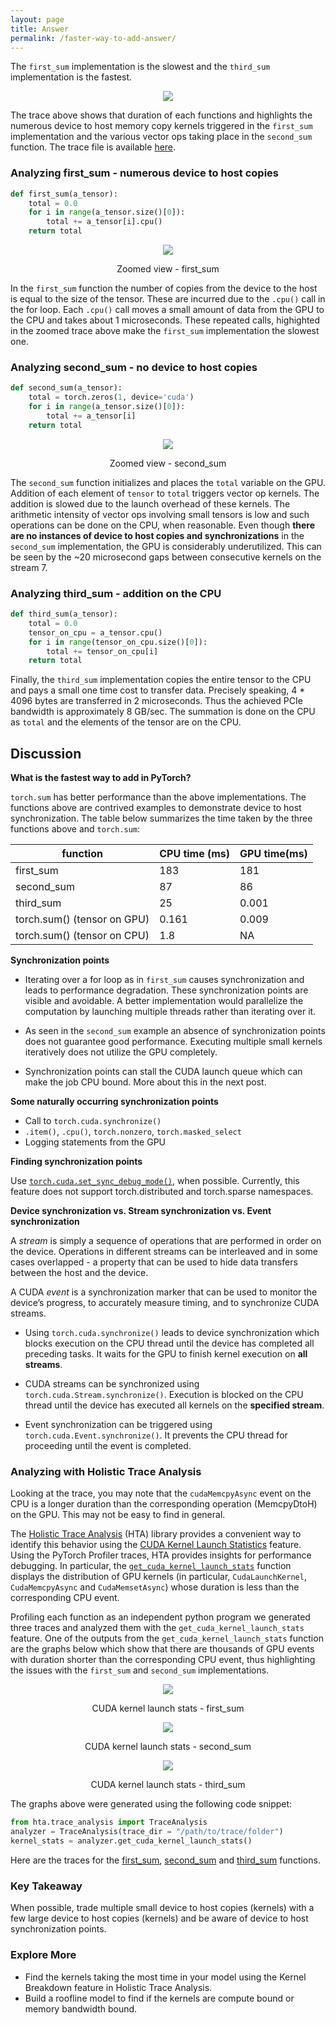 ```yaml
---
layout: page
title: Answer
permalink: /faster-way-to-add-answer/
---
```


The `first_sum` implementation is the slowest and the `third_sum` implementation is the
fastest.

<p align = "center">
  <a href="/d2h_sync/annotated_d2h_sync_trace.png">
    <img src = "/d2h_sync/annotated_d2h_sync_trace.png">
  </a>
</p>

The trace above shows that duration of each functions and highlights the numerous device to host
memory copy kernels triggered in the `first_sum` implementation and the various vector ops taking
place in the `second_sum` function. The trace file is available
[here](/d2h_sync/addition_d2h_sync_final.json.gz).

### Analyzing first_sum - numerous device to host copies

``` python
def first_sum(a_tensor):
    total = 0.0
    for i in range(a_tensor.size()[0]):
        total += a_tensor[i].cpu()
    return total
```


<p align = "center">
  <a href="/d2h_sync/first_sum_zoomed.png">
    <img src = "/d2h_sync/first_sum_zoomed.png">
  </a>
</p>

<p align = "center"> Zoomed view - first_sum </p>


In the `first_sum` function the number of copies from the device to the host is equal to the size of
the tensor. These are incurred due to the `.cpu()` call in the for loop. Each `.cpu()` call moves a
small amount of data from the GPU to the CPU and takes about 1 microseconds. These repeated calls,
highighted in the zoomed trace above make the `first_sum` implementation the slowest one.

### Analyzing second_sum - no device to host copies

``` python
def second_sum(a_tensor):
    total = torch.zeros(1, device='cuda')
    for i in range(a_tensor.size()[0]):
        total += a_tensor[i]
    return total
```

<p align = "center">
  <a href="/d2h_sync/second_sum_zoomed.png">
    <img src = "/d2h_sync/second_sum_zoomed.png">
  </a>
</p>

<p align = "center"> Zoomed view - second_sum </p>

The `second_sum` function initializes and places the `total` variable on the GPU. Addition of each
element of `tensor` to `total` triggers vector op kernels. The addition is slowed due to the launch
overhead of these kernels. The arithmetic intensity of vector ops involving small tensors is low and
such operations can be done on the CPU, when reasonable. Even though __there are no instances of
device to host copies and synchronizations__ in the `second_sum` implementation, the GPU is
considerably underutilized. This can be seen by the ~20 microsecond gaps between consecutive kernels
on the stream 7.

### Analyzing third_sum - addition on the CPU

``` python
def third_sum(a_tensor):
    total = 0.0
    tensor_on_cpu = a_tensor.cpu()
    for i in range(tensor_on_cpu.size()[0]):
        total += tensor_on_cpu[i]
    return total
```

Finally, the `third_sum` implementation copies the entire tensor to the CPU and pays a small one
time cost to transfer data. Precisely speaking, 4 * 4096 bytes are transferred in 2 microseconds.
Thus the achieved PCIe bandwidth is approximately 8 GB/sec. The summation is done on the CPU as
`total` and the elements of the tensor are on the CPU.

## Discussion

__What is the fastest way to add in PyTorch?__

`torch.sum` has better performance than the above implementations. The functions above are contrived
examples to demonstrate device to host synchronization. The table below summarizes the time taken by
the three functions above and `torch.sum`:

| function| CPU time (ms) | GPU time(ms) |
|--- | --- | --- |
| first_sum | 183 | 181 |
| second_sum | 87 | 86  |
| third_sum | 25 | 0.001 |
| torch.sum() (tensor on GPU) | 0.161 | 0.009|
| torch.sum() (tensor on CPU) | 1.8 | NA |

__Synchronization points__

- Iterating over a for loop as in `first_sum` causes synchronization and leads to performance
  degradation. These synchronization points are visible and avoidable. A better implementation would
  parallelize the computation by launching multiple threads rather than iterating over it.

- As seen in the `second_sum` example an absence of synchronization points does not guarantee good
  performance. Executing multiple small kernels iteratively does not utilize the GPU completely.

- Synchronization points can stall the CUDA launch queue which can make the job CPU bound. More
  about this in the next post.

__Some naturally occurring synchronization points__

- Call to `torch.cuda.synchronize()`
- `.item()`, `.cpu()`, `torch.nonzero`, `torch.masked_select`
- Logging statements from the GPU


__Finding synchronization points__

Use
[`torch.cuda.set_sync_debug_mode()`](https://pytorch.org/docs/stable/generated/torch.cuda.set_sync_debug_mode.html),
when possible. Currently, this feature does not support torch.distributed and torch.sparse
namespaces.

__Device synchronization vs. Stream synchronization vs. Event synchronization__

A _stream_ is simply a sequence of operations that are performed in order on the device. Operations in
different streams can be interleaved and in some cases overlapped - a property that can be used to
hide data transfers between the host and the device.

A CUDA _event_ is a synchronization marker that can be used to monitor the device’s progress, to
accurately measure timing, and to synchronize CUDA streams.

- Using `torch.cuda.synchronize()` leads to device synchronization which blocks execution on the CPU
thread until the device has completed all preceding tasks. It waits for the GPU to finish kernel
execution on __all streams__.

- CUDA streams can be synchronized using `torch.cuda.Stream.synchronize()`. Execution is blocked on the
CPU thread until the device has executed all kernels on the __specified stream__.

- Event synchronization can be triggered using `torch.cuda.Event.synchronize()`. It prevents the CPU
thread for proceeding until the event is completed.

### Analyzing with Holistic Trace Analysis

Looking at the trace, you may note that the `cudaMemcpyAsync` event on the CPU is a longer duration
than the corresponding operation (MemcpyDtoH) on the GPU. This may not be easy to find in general.

The [Holistic Trace Analysis](https://github.com/facebookresearch/HolisticTraceAnalysis) (HTA)
library provides a convenient way to identify this behavior using the [CUDA Kernel Launch
Statistics](https://hta.readthedocs.io/en/latest/source/features/cuda_kernel_launch_stats.html)
feature. Using the PyTorch Profiler traces, HTA provides insights for performance debugging. In
particular, the
[`get_cuda_kernel_launch_stats`](https://hta.readthedocs.io/en/latest/source/api/trace_analysis_api.html#hta.trace_analysis.TraceAnalysis.get_cuda_kernel_launch_stats)
function displays the distribution of GPU kernels (in particular, `CudaLaunchKernel`,
`CudaMemcpyAsync` and `CudaMemsetAsync`) whose duration is less than the corresponding CPU event.

Profiling each function as an independent python program we generated three traces and analyzed them
with the `get_cuda_kernel_launch_stats` feature. One of the outputs from the
`get_cuda_kernel_launch_stats` function are the graphs below which show that there are thousands of
GPU events with duration shorter than the corresponding CPU event, thus highlighting the issues with
the `first_sum` and `second_sum` implementations.

<p align = "center">
  <a href="/d2h_sync/first_sum_kernel_launch_stats.png">
    <img src = "/d2h_sync/first_sum_kernel_launch_stats.png">
  </a>
</p>

<p align = "center"> CUDA kernel launch stats - first_sum</p>

<p align = "center">
  <a href="/d2h_sync/second_sum_kernel_launch_stats.png">
    <img src = "/d2h_sync/second_sum_kernel_launch_stats.png">
  </a>
</p>

<p align = "center"> CUDA kernel launch stats - second_sum</p>

<p align = "center">
  <a href="/d2h_sync/third_sum_kernel_launch_stats.png">
    <img src = "/d2h_sync/third_sum_kernel_launch_stats.png">
  </a>
</p>

<p align = "center"> CUDA kernel launch stats - third_sum</p>
The graphs above were generated using the following code snippet:

``` python
from hta.trace_analysis import TraceAnalysis
analyzer = TraceAnalysis(trace_dir = "/path/to/trace/folder")
kernel_stats = analyzer.get_cuda_kernel_launch_stats()
```

Here are the traces for the [first_sum](/d2h_sync/addition_first_sum.json.gz),
[second_sum](/d2h_sync/addition_second_sum.json.gz) and
[third_sum](/d2h_sync/addition_third_sum.json.gz) functions. <!--and a [notebook]() showing how to use HTA. -->

### Key Takeaway

When possible, trade multiple small device to host copies (kernels) with a few large device to host
copies (kernels) and be aware of device to host synchronization points.

### Explore More

- Find the kernels taking the most time in your model using the Kernel Breakdown feature in
Holistic Trace Analysis.
- Build a roofline model to find if the kernels are compute bound or memory bandwidth bound.
